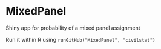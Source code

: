 # MixedPanel
Shiny app for probability of a mixed panel assignment

Run it within R using
`runGitHub("MixedPanel", "civilstat")`
